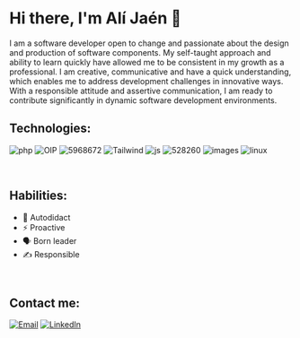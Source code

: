# Hi there, I'm Alí Jaén 👋

I am a software developer open to change and passionate about the design and production of software components. My self-taught approach and ability to learn quickly have allowed me to be consistent in my growth as a professional. I am creative, communicative and have a quick understanding, which enables me to address development challenges in innovative ways. With a responsible attitude and assertive communication, I am ready to contribute significantly in dynamic software development environments.

## Technologies:
<!-- Icons size 60px -->
![php](https://github.com/AliJaen/AliJaen/assets/89822367/9a82354c-3d9f-4a1c-b4a6-1609f0ed1c21)
![OIP](https://github.com/AliJaen/AliJaen/assets/89822367/0f28ec1b-7d62-4469-9709-b45032151bef)
![5968672](https://github.com/AliJaen/AliJaen/assets/89822367/1e6db27b-9f5d-4a92-9015-f89184f48c2b)
![Tailwind](https://github.com/AliJaen/AliJaen/assets/89822367/25bbba62-7f10-4689-a363-4044a8edd95e)
![js](https://github.com/AliJaen/AliJaen/assets/89822367/4fed2d32-4e3c-4796-84d0-9f045eb3d6b4)
![528260](https://github.com/AliJaen/AliJaen/assets/89822367/428bc590-31f9-4f3a-8052-15829df415d4)
![images](https://github.com/AliJaen/AliJaen/assets/89822367/ffc1bb0a-3b23-4de1-a5d8-0c9c492412a2)
![linux](https://github.com/AliJaen/AliJaen/assets/89822367/aabcb8ec-650a-4544-b4ae-534d490b7037)


<br>

## Habilities:
- 🧠 Autodidact
- ⚡ Proactive
- 🗣 Born leader
- ✍ Responsible 

<br>

## Contact me:
[![Email](https://img.shields.io/badge/ajaen197@hotmail.com-D14836?style=for-the-badge&logo=gmail&logoColor=white&labelColor=101010)](mailto:ajaen197@hotmail.com)
[![LinkedIn](https://img.shields.io/badge/LinkedIn-Alí_Jaén-0077B5?style=for-the-badge&logo=linkedin&logoColor=white&labelColor=101010)](https://www.linkedin.com/in/alí-jaén-carmona-7b3bb9159//)

